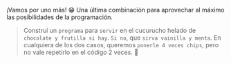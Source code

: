 <gs-attire attire-url="https://raw.githubusercontent.com/MumukiProject/mumuki-guia-gobstones-alternativa-kids/master/assets/attires/config.json"> </gs-attire> <gs-toolbox toolbox-url="https://raw.githubusercontent.com/MumukiProject/mumuki-guia-gobstones-muchos-sabores-combinados-kids/master/assets/toolbox.xml"> </gs-toolbox>

¡Vamos por uno más! :grin: Una última combinación para aprovechar al máximo las posibilidades de la programación.

> Construí un `programa` para `servir` en el cucurucho helado de `chocolate y frutilla si hay`. `Si no`, que `sirva vainilla y menta`. En cualquiera de los dos casos, queremos `ponerle 4 veces chips`, pero no vale repetirlo en el código 2 veces. :see_no_evil: 
 